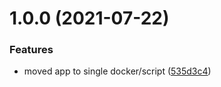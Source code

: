 # 1.0.0 (2021-07-22)


### Features

* moved app to single docker/script ([535d3c4](https://github.com/Mario-F/pvc-exporter/commit/535d3c473fabc339783a849898ba29db19f18d55))
